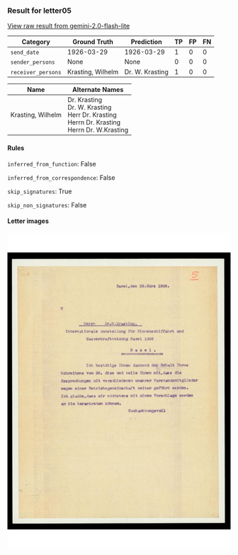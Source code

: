 ### Result for letter05
[View raw result from gemini-2.0-flash-lite](https://github.com/RISE-UNIBAS/humanities_data_benchmark/blob/main/results/2025-09-30/T0056/request_T0056_letter05.json)


| Category          | Ground Truth | Prediction | TP | FP | FN |
|------------------|--------------|------------|----|----|----|
| `send_date`        | 1926-03-29 | 1926-03-29 | 1 | 0 | 0 |
| `sender_persons`  | None | None | 0 | 0 | 0 |
| `receiver_persons` | Krasting, Wilhelm | Dr. W. Krasting | 1 | 0 | 0 |

| Name | Alternate Names |
| --- | --- |
| Krasting, Wilhelm | Dr. Krasting<br>Dr. W. Krasting<br>Herr Dr. Krasting<br>Herrn Dr. Krasting<br>Herrn Dr. W.Krasting |

#### Rules
`inferred_from_function`: False

`inferred_from_correspondence`: False

`skip_signatures`: True

`skip_non_signatures`: False

#### Letter images

<img src="https://github.com/RISE-UNIBAS/humanities_data_benchmark/blob/main/benchmarks/metadata_extraction/images/letter05_p1.jpg?raw=true" alt="letter05_p1.jpg" width="800px">


